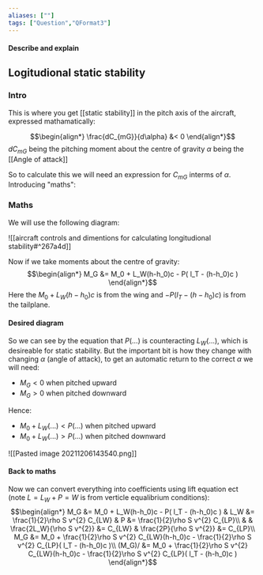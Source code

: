 ```yaml
---
aliases: [""]
tags: ["Question","QFormat3"]
---
```


#### Describe and explain
## Logitudional static stability
### Intro

This is where you get [[static stability]] in the pitch axis of the aircraft, expressed mathamatically:

$$\begin{align*}
\frac{dC_{mG}}{d\alpha} &< 0 
\end{align*}$$
$dC_{mG}$ being the pitching moment about the centre of gravity
$\alpha$ being the [[Angle of attack]]

So to calculate this we will need an expression for $C_{mG}$ interms of $\alpha$. Introducing "maths":

### Maths
We will use the following diagram:

![[aircraft controls and dimentions for calculating longitudional stability#^267a4d]]

Now if we take moments about the centre of gravity:
$$\begin{align*}
 M_G &=  M_0 + L_W(h-h_0)c - P( l_T - (h-h_0)c )
\end{align*}$$
Here the $M_0 + L_W(h-h_0)c$ is from the wing and $- P( l_T - (h-h_0)c )$ is from the tailplane.

#### Desired diagram
So we can see by the equation that $P(...)$ is counteracting $L_W(...)$, which is desireable for static stability. But the important bit is how they change with changing $\alpha$ (angle of attack), to get an automatic return to the correct $\alpha$ we will need:
- $M_G<0$ when pitched upward
- $M_G>0$ when pitched downward

Hence:
- $M_0+L_W(...) < P(...)$ when pitched upward
- $M_0+L_W(...) > P(...)$ when pitched downward

![[Pasted image 20211206143540.png]]

#### Back to maths
Now we can convert everything into coefficients using lift equation ect (note $L = L_W + P = W$ is from verticle equalibrium conditions):
$$\begin{align*}
M_G &=  M_0 + L_W(h-h_0)c - P( l_T - (h-h_0)c ) & L_W &= \frac{1}{2}\rho S v^{2} C_{LW} & P &= \frac{1}{2}\rho S v^{2} C_{LP}\\
& & \frac{2L_W}{\rho S v^{2}} &= C_{LW} & \frac{2P}{\rho S v^{2}} &= C_{LP}\\
M_G &=  M_0 + \frac{1}{2}\rho S v^{2} C_{LW}(h-h_0)c - \frac{1}{2}\rho S v^{2} C_{LP}( l_T - (h-h_0)c )\\
(M_G)/ &=  M_0 + \frac{1}{2}\rho S v^{2} C_{LW}(h-h_0)c - \frac{1}{2}\rho S v^{2} C_{LP}( l_T - (h-h_0)c )
\end{align*}$$